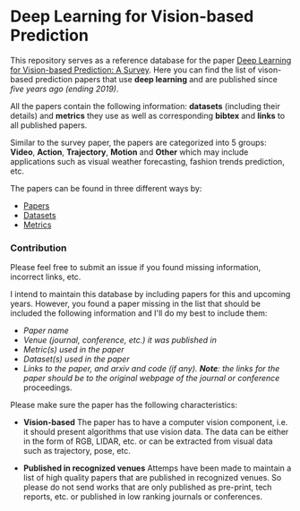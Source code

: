 <a name=top></a>
# Deep Learning for Vision-based Prediction
This repository serves as a reference database for the paper [Deep Learning for Vision-based Prediction: A Survey](https://arxiv.org/pdf/2007.00095.pdf). Here you can find the list of vison-based prediction papers that use **deep learning** and are published since *five years ago (ending 2019)*.

All the papers contain the following information: **datasets** (including their details) and **metrics** they use as well as corresponding **bibtex** and **links** to all published papers.

Similar to the survey paper, the papers are categorized into 5 groups: **Video**, **Action**, **Trajectory**, **Motion** and **Other** which may include applications such as visual weather forecasting, fashion trends prediction, etc.

The papers can be found in three different ways by:

* [Papers](papers/papers.md#top)
* [Datasets](datasets/datasets.md#top)
* [Metrics](metrics.md#top)


### Contribution
Please feel free to submit an issue if you found missing information, incorrect links, etc.

I intend to maintain this database by including papers for this and upcoming years. However, you found a paper missing in the list that should be included the following information and I'll do my best to include them:

* *Paper name*
* *Venue (journal, conference, etc.) it was published in*
* *Metric(s) used in the paper*
* *Dataset(s) used in the paper*
* *Links to the paper, and arxiv and code (if any). **Note**: the links for the paper should be to the original webpage of the journal or conference* proceedings.

Please make sure the paper has the following characteristics:
* **Vision-based** The paper has to have a computer vision component, i.e. it should present algorithms that use vision data. The data can be either in the form of RGB, LIDAR, etc. or can be extracted from visual data such as trajectory, pose, etc.

* **Published in recognized venues** Attemps have been made to maintain a list of high quality papers that are published in recognized venues. So please do not send works that are only published as pre-print, tech reports, etc. or published in low ranking journals or conferences.

